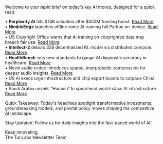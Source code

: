 <p>Welcome to your rapid brief on today's key AI moves, designed for a quick read.</p>
<p>• <strong>Perplexity AI</strong> hits $14B valuation after $500M funding boost. <a href="https://www.wsj.com/tech/ai-startup-perplexitys-valuation-surges-to-14-billion-in-fresh-funding-round-26124482">Read More</a><br />
• <strong>NimbleEdge</strong> launches offline voice AI running full Python on-device. <a href="https://www.nimbleedge.com/blog/meet-nimbleedge-ai-the-first-truly-private-on-device-assistant">Read More</a><br />
• US Copyright Office warns that AI training on copyrighted data may breach fair use. <a href="https://www.theregister.com/2025/05/12/us_copyright_office_ai_copyright/">Read More</a><br />
• <strong>Intellect-2</strong> debuts 32B decentralized RL model via distributed compute. <a href="https://www.primeintellect.ai/blog/intellect-2-release">Read More</a><br />
• <strong>HealthBench</strong> sets new standards to gauge AI diagnostic accuracy in healthcare. <a href="https://openai.com/index/healthbench/">Read More</a><br />
• Novel audio codec introduces sparse, interpretable compression for deeper audio insights. <a href="https://arxiv.org/abs/2505.05654">Read More</a><br />
• US AI execs urge infrastructure and chip export boosts to outpace China. <a href="https://www.reuters.com/world/us/us-ai-execs-give-congress-policy-wishlist-beating-china-2025-05-08">Read More</a><br />
• Saudi Arabia unveils “Humain” to spearhead world-class AI infrastructure. <a href="https://www.reuters.com/world/middle-east/saudi-arabia-launches-company-develop-artificial-intelligence-under-pif-2025-05-12">Read More</a></p>
<p>Quick Takeaway: Today's headlines spotlight transformative investments, groundbreaking models, and pivotal policy moves shaping the competitive AI landscape.</p>
<p>Stay Updated: Follow us for daily insights into the fast-paced world of AI!</p>
<p>Keep innovating,<br />
The TuriLabs Newsletter Team</p>